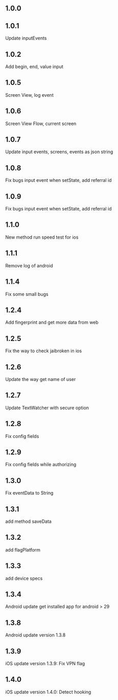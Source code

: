## 1.0.0
## 1.0.1
Update inputEvents
## 1.0.2
Add begin, end, value input
## 1.0.5
Screen View, log event
## 1.0.6
Screen View Flow, current screen
## 1.0.7
Update input events, screens, events as json string
## 1.0.8
Fix bugs input event when setState, add referral id
## 1.0.9
Fix bugs input event when setState, add referral id
## 1.1.0
New method run speed test for ios
## 1.1.1
Remove log of android
## 1.1.4
Fix some small bugs
## 1.2.4
Add fingerprint and get more data from web
## 1.2.5
Fix the way to check jaibroken in ios
## 1.2.6
Update the way get name of user
## 1.2.7
Update TextWatcher with secure option
## 1.2.8
Fix config fields
## 1.2.9
Fix config fields while authorizing
## 1.3.0
Fix eventData to String
## 1.3.1
add method saveData
## 1.3.2
add flagPlatform
## 1.3.3
add device specs
## 1.3.4
Android update get installed app for android > 29
## 1.3.8
Android update version 1.3.8
## 1.3.9
iOS update version 1.3.9: Fix VPN flag
## 1.4.0
iOS update version 1.4.0: Detect hooking